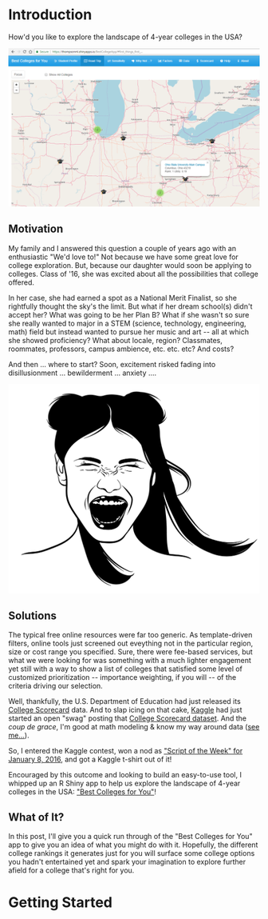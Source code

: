 # Introduction

How'd you like to explore the landscape of 4-year colleges in the USA? 

![A virtual college roadtrip exploring colleges ranked just for you.](BestCollegeApp_roadtrip1.png)

## Motivation

My family and I answered this question a couple of years ago with an enthusiastic "We'd love to!"  Not because we have some great love for college exploration.  But, because our daughter would soon be applying to colleges.  Class of '16, she was excited about all the possibilities that college offered.  

In her case, she had earned a spot as a National Merit Finalist, so she rightfully thought the sky's the limit.  But what if her dream school(s) didn't accept her?  What was going to be her Plan B?  What if she wasn't so sure she really wanted to major in a STEM (science, technology, engineering, math) field but instead wanted to pursue her music and art -- all at which she showed proficiency?  What about locale, region? Classmates, roommates, professors, campus ambience, etc. etc. etc?  And costs?

And then ... where to start? Soon, excitement risked fading into disillusionment ... bewilderment ... anxiety ....

![by Idea Trader/Shutterstock.com](shutterstock_701062771.jpg)

## Solutions

The typical free online resources were far too generic.  As template-driven filters, online tools just screened out eveything not in the particular region, size or cost range you specified.  Sure, there were fee-based services, but what we were looking for was something with a much lighter engagement yet still with a way to show a list of colleges that satisfied some level of customized prioritization -- importance weighting, if you will -- of the criteria driving our selection.

Well, thankfully, the U.S. Department of Education had just released its [College Scorecard](https://collegescorecard.ed.gov/data/) data.  And to slap icing on that cake, [Kaggle](https://kaggle.com) had just started an open "swag" posting that [College Scorecard dataset]().  And the *coup de grace*, I'm good at math modeling & know my way around data ([see me...](https://www.linkedin.com/in/mlthomps/)).

So, I entered the Kaggle contest, won a nod as ["Script of the Week" for January 8, 2016](http://blog.kaggle.com/2016/02/19/december-2015-january-2016-scripts-of-the-week/), and got a Kaggle t-shirt out of it!

Encouraged by this outcome and looking to build an easy-to-use tool, I whipped up an R Shiny app to help us explore the landscape of 4-year colleges in the USA: ["Best Colleges for You"](https://thompsonml.shinyapps.io/BestCollegeApp/)!

## What of It?

In this post, I'll give you a quick run through of the "Best Colleges for You" app to give you an idea of what you might do with it.  Hopefully, the different college rankings it generates just for you will surface some college options you hadn't entertained yet and spark your imagination to explore further afield for a college that's right for you.

# Getting Started


